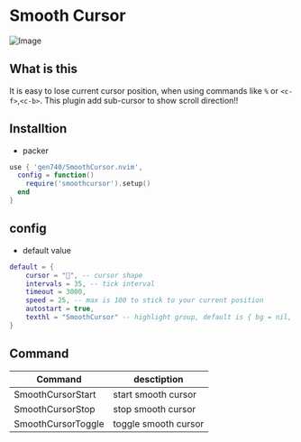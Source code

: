 # Smooth Cursor
![Image](https://user-images.githubusercontent.com/54583542/190096896-d9685802-71e4-41e9-927c-b6956f5a6bbd.gif)

## What is this
It is easy to lose current cursor position, when using commands like `%` or `<c-f>`,`<c-b>`.
This plugin add sub-cursor to show scroll direction!!

## Installtion
- packer
```lua
use { 'gen740/SmoothCursor.nvim',
  config = function()
    require('smoothcursor').setup()
  end
}
```

## config
- default value
```lua
default = {
    cursor = "", -- cursor shape
    intervals = 35, -- tick interval
    timeout = 3000,
    speed = 25, -- max is 100 to stick to your current position
    autostart = true,
    texthl = "SmoothCursor" -- highlight group, default is { bg = nil, fg = "#FFD400" }
}
```

## Command
| Command            | desctiption          |
| -------------      | -------------        |
| SmoothCursorStart  | start smooth cursor  |
| SmoothCursorStop   | stop smooth cursor   |
| SmoothCursorToggle | toggle smooth cursor |
